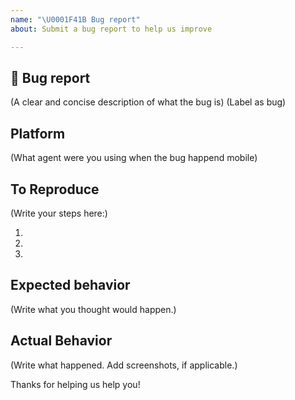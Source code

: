 ```yaml
---
name: "\U0001F41B Bug report"
about: Submit a bug report to help us improve

---
```


## 🐛 Bug report
(A clear and concise description of what the bug is)
(Label as bug)

## Platform
(What agent were you using when the bug happend mobile)

## To Reproduce

(Write your steps here:)

1.
1.
1.


## Expected behavior

<!--
  How did you expect your project to behave?
  It’s fine if you’re not sure your understanding is correct.
  Just write down what you thought would happen.
-->

(Write what you thought would happen.)

## Actual Behavior

<!--
  Did something go wrong?
  Is something broken, or not behaving as you expected?
  Describe this section in detail, and attach screenshots if possible.
  Don't just say "it doesn't work"!
-->

(Write what happened. Add screenshots, if applicable.)


  Thanks for helping us help you!
